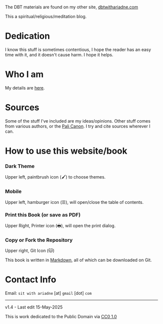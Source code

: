 The DBT materials are found on my other site, [dbtwithariadne.com](https://www.dbtwithariadne.com)

This a spiritual/religious/meditation blog.

# Dedication
I know this stuff is sometimes contentious, I hope the reader has an easy time with it, and it doesn't cause harm. I hope it helps.

# Who I am
My details are [here](./author.md).

# Sources 
Some of the stuff I've included are my ideas/opinions. Other stuff comes from various authors, or the [Pali Canon](https://en.wikipedia.org/wiki/Pali_Canon). I try and cite sources wherever I can.

# How to use this website/book

### Dark Theme

Upper left, paintbrush icon (🖌) to choose themes.

### Mobile

Upper left, hamburger icon (☰), will open/close the table of contents.

### Print this Book (or save as PDF)

Upper Right, Printer icon (🖶), will open the print dialog.

### Copy or Fork the Repository

Upper right, Git Icon (🐱) 

This book is written in [Markdown](https://en.wikipedia.org/wiki/Markdown), all of which can be downloaded on Git.

# Contact Info

Email: `sit with ariadne` [at] `gmail` [dot] `com`

-----

v1.4 - Last edit 15-May-2025

This is work dedicated to the Public Domain via [CC0 1.0](https://creativecommons.org/publicdomain/zero/1.0/)